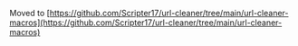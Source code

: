 Moved to [https://github.com/Scripter17/url-cleaner/tree/main/url-cleaner-macros](https://github.com/Scripter17/url-cleaner/tree/main/url-cleaner-macros)


